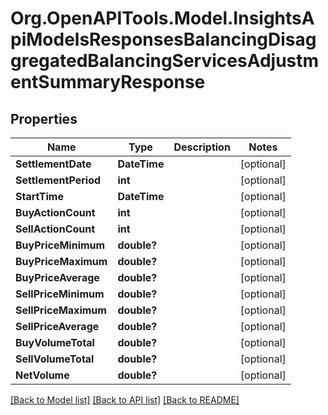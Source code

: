 # Org.OpenAPITools.Model.InsightsApiModelsResponsesBalancingDisaggregatedBalancingServicesAdjustmentSummaryResponse

## Properties

Name | Type | Description | Notes
------------ | ------------- | ------------- | -------------
**SettlementDate** | **DateTime** |  | [optional] 
**SettlementPeriod** | **int** |  | [optional] 
**StartTime** | **DateTime** |  | [optional] 
**BuyActionCount** | **int** |  | [optional] 
**SellActionCount** | **int** |  | [optional] 
**BuyPriceMinimum** | **double?** |  | [optional] 
**BuyPriceMaximum** | **double?** |  | [optional] 
**BuyPriceAverage** | **double?** |  | [optional] 
**SellPriceMinimum** | **double?** |  | [optional] 
**SellPriceMaximum** | **double?** |  | [optional] 
**SellPriceAverage** | **double?** |  | [optional] 
**BuyVolumeTotal** | **double?** |  | [optional] 
**SellVolumeTotal** | **double?** |  | [optional] 
**NetVolume** | **double?** |  | [optional] 

[[Back to Model list]](../README.md#documentation-for-models) [[Back to API list]](../README.md#documentation-for-api-endpoints) [[Back to README]](../README.md)

